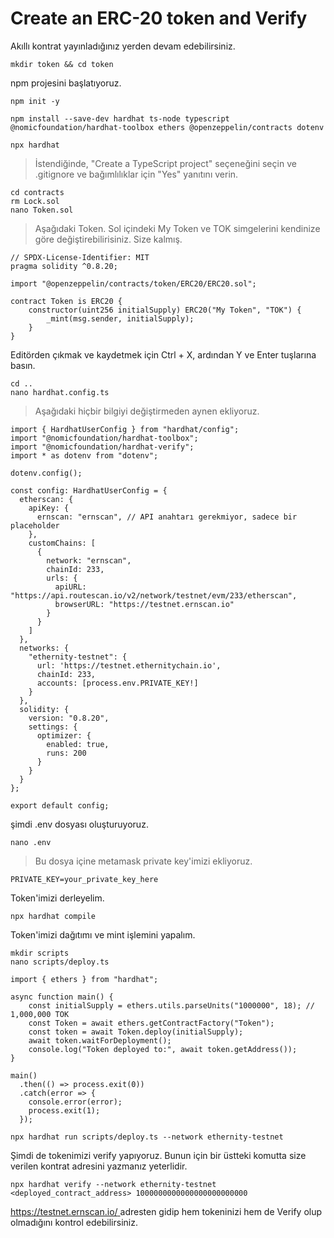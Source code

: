 # Create an ERC-20 token and Verify

Akıllı kontrat yayınladığınız yerden devam edebilirsiniz.&#x20;

```
mkdir token && cd token
```

npm projesini başlatıyoruz.

```
npm init -y
```

```
npm install --save-dev hardhat ts-node typescript @nomicfoundation/hardhat-toolbox ethers @openzeppelin/contracts dotenv
```

```
npx hardhat
```

> İstendiğinde, "Create a TypeScript project" seçeneğini seçin ve .gitignore ve bağımlılıklar için "Yes" yanıtını verin.

```
cd contracts
rm Lock.sol
nano Token.sol
```

> Aşağıdaki Token. Sol içindeki My Token ve TOK simgelerini kendinize göre değiştirebilirisiniz. Size kalmış.

```
// SPDX-License-Identifier: MIT
pragma solidity ^0.8.20;

import "@openzeppelin/contracts/token/ERC20/ERC20.sol";

contract Token is ERC20 {
    constructor(uint256 initialSupply) ERC20("My Token", "TOK") {
        _mint(msg.sender, initialSupply);
    }
}
```

Editörden çıkmak ve kaydetmek için Ctrl + X, ardından Y ve Enter tuşlarına basın.

```
cd ..
nano hardhat.config.ts
```

> Aşağıdaki hiçbir bilgiyi değiştirmeden aynen ekliyoruz.

```
import { HardhatUserConfig } from "hardhat/config";
import "@nomicfoundation/hardhat-toolbox";
import "@nomicfoundation/hardhat-verify";
import * as dotenv from "dotenv";

dotenv.config();

const config: HardhatUserConfig = {
  etherscan: {
    apiKey: {
      ernscan: "ernscan", // API anahtarı gerekmiyor, sadece bir placeholder
    },
    customChains: [
      {
        network: "ernscan",
        chainId: 233,
        urls: {
          apiURL: "https://api.routescan.io/v2/network/testnet/evm/233/etherscan",
          browserURL: "https://testnet.ernscan.io"
        }
      }
    ]
  },
  networks: {
    "ethernity-testnet": {
      url: 'https://testnet.ethernitychain.io',
      chainId: 233,
      accounts: [process.env.PRIVATE_KEY!]
    }
  },
  solidity: {
    version: "0.8.20",
    settings: {
      optimizer: {
        enabled: true,
        runs: 200
      }
    }
  }
};

export default config;
```

şimdi .env dosyası oluşturuyoruz.

```
nano .env
```

> Bu dosya içine metamask private key'imizi ekliyoruz.

```
PRIVATE_KEY=your_private_key_here
```

Token'imizi derleyelim.

```
npx hardhat compile
```

Token'imizi dağıtımı ve mint işlemini yapalım.

```
mkdir scripts
nano scripts/deploy.ts
```

```
import { ethers } from "hardhat";

async function main() {
    const initialSupply = ethers.utils.parseUnits("1000000", 18); // 1,000,000 TOK
    const Token = await ethers.getContractFactory("Token");
    const token = await Token.deploy(initialSupply);
    await token.waitForDeployment();
    console.log("Token deployed to:", await token.getAddress());
}

main()
  .then(() => process.exit(0))
  .catch(error => {
    console.error(error);
    process.exit(1);
  });
```

```
npx hardhat run scripts/deploy.ts --network ethernity-testnet
```

Şimdi de tokenimizi verify yapıyoruz. Bunun için bir üstteki komutta size verilen kontrat adresini yazmanız yeterlidir.&#x20;

```
npx hardhat verify --network ethernity-testnet <deployed_contract_address> 1000000000000000000000000
```

[https://testnet.ernscan.io/ ](https://testnet.ernscan.io/) adresten gidip hem tokeninizi hem de Verify olup olmadığını kontrol edebilirsiniz.&#x20;
